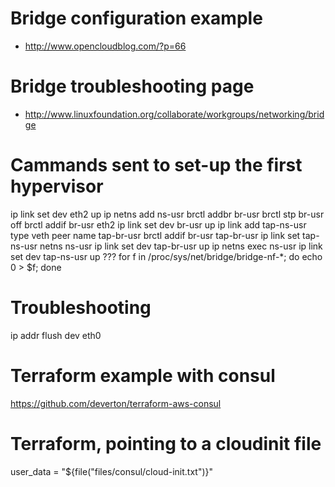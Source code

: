 # Bridge configuration example
* http://www.opencloudblog.com/?p=66

# Bridge troubleshooting page
* http://www.linuxfoundation.org/collaborate/workgroups/networking/bridge

# Cammands sent to set-up the first hypervisor
 ip link set dev eth2 up
 ip netns add ns-usr
 brctl addbr br-usr
 brctl stp br-usr off
 brctl addif br-usr eth2
 ip link set dev br-usr up
 ip link add tap-ns-usr type veth peer name tap-br-usr
 brctl addif br-usr tap-br-usr
 ip link set tap-ns-usr netns ns-usr
 ip link set dev tap-br-usr up
 ip netns exec ns-usr ip link set dev tap-ns-usr up
 ??? for f in /proc/sys/net/bridge/bridge-nf-*; do echo 0 > $f; done

# Troubleshooting
 ip addr flush dev eth0

# Terraform example with consul
 https://github.com/deverton/terraform-aws-consul

# Terraform, pointing to a cloudinit file
 user_data = "${file(\"files/consul/cloud-init.txt\")}"
